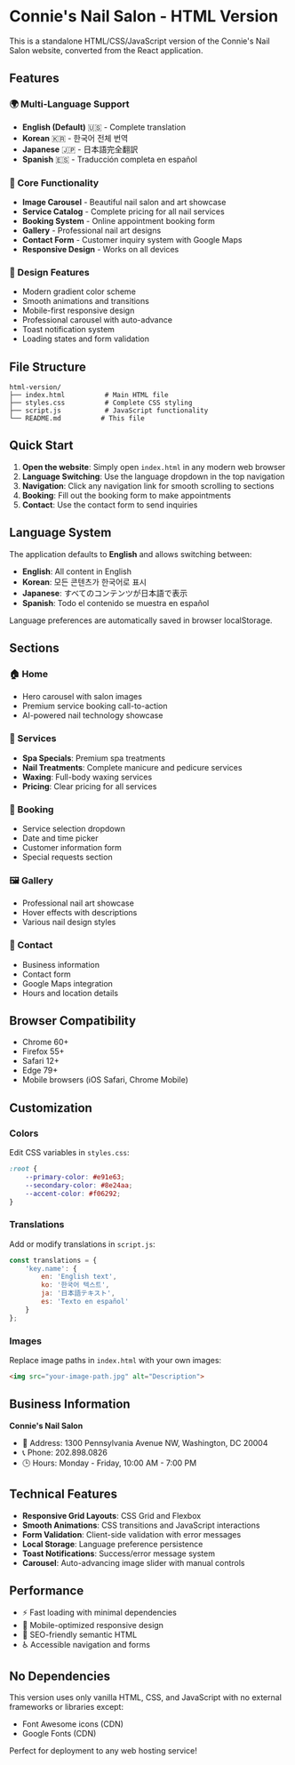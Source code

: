 # Connie's Nail Salon - HTML Version

This is a standalone HTML/CSS/JavaScript version of the Connie's Nail Salon website, converted from the React application.

## Features

### 🌍 Multi-Language Support
- **English (Default)** 🇺🇸 - Complete translation
- **Korean** 🇰🇷 - 한국어 전체 번역
- **Japanese** 🇯🇵 - 日本語完全翻訳  
- **Spanish** 🇪🇸 - Traducción completa en español

### 💅 Core Functionality
- **Image Carousel** - Beautiful nail salon and art showcase
- **Service Catalog** - Complete pricing for all nail services
- **Booking System** - Online appointment booking form
- **Gallery** - Professional nail art designs
- **Contact Form** - Customer inquiry system with Google Maps
- **Responsive Design** - Works on all devices

### 🎨 Design Features
- Modern gradient color scheme
- Smooth animations and transitions
- Mobile-first responsive design
- Professional carousel with auto-advance
- Toast notification system
- Loading states and form validation

## File Structure

```
html-version/
├── index.html          # Main HTML file
├── styles.css          # Complete CSS styling
├── script.js           # JavaScript functionality
└── README.md          # This file
```

## Quick Start

1. **Open the website**: Simply open `index.html` in any modern web browser
2. **Language Switching**: Use the language dropdown in the top navigation
3. **Navigation**: Click any navigation link for smooth scrolling to sections
4. **Booking**: Fill out the booking form to make appointments
5. **Contact**: Use the contact form to send inquiries

## Language System

The application defaults to **English** and allows switching between:

- **English**: All content in English
- **Korean**: 모든 콘텐츠가 한국어로 표시
- **Japanese**: すべてのコンテンツが日本語で表示
- **Spanish**: Todo el contenido se muestra en español

Language preferences are automatically saved in browser localStorage.

## Sections

### 🏠 Home
- Hero carousel with salon images
- Premium service booking call-to-action
- AI-powered nail technology showcase

### 💄 Services
- **Spa Specials**: Premium spa treatments
- **Nail Treatments**: Complete manicure and pedicure services
- **Waxing**: Full-body waxing services
- **Pricing**: Clear pricing for all services

### 📅 Booking
- Service selection dropdown
- Date and time picker
- Customer information form
- Special requests section

### 🖼️ Gallery
- Professional nail art showcase
- Hover effects with descriptions
- Various nail design styles

### 📍 Contact
- Business information
- Contact form
- Google Maps integration
- Hours and location details

## Browser Compatibility

- Chrome 60+
- Firefox 55+
- Safari 12+
- Edge 79+
- Mobile browsers (iOS Safari, Chrome Mobile)

## Customization

### Colors
Edit CSS variables in `styles.css`:
```css
:root {
    --primary-color: #e91e63;
    --secondary-color: #8e24aa;
    --accent-color: #f06292;
}
```

### Translations
Add or modify translations in `script.js`:
```javascript
const translations = {
    'key.name': {
        en: 'English text',
        ko: '한국어 텍스트',
        ja: '日本語テキスト',
        es: 'Texto en español'
    }
};
```

### Images
Replace image paths in `index.html` with your own images:
```html
<img src="your-image-path.jpg" alt="Description">
```

## Business Information

**Connie's Nail Salon**
- 📍 Address: 1300 Pennsylvania Avenue NW, Washington, DC 20004
- 📞 Phone: 202.898.0826
- 🕒 Hours: Monday - Friday, 10:00 AM - 7:00 PM

## Technical Features

- **Responsive Grid Layouts**: CSS Grid and Flexbox
- **Smooth Animations**: CSS transitions and JavaScript interactions
- **Form Validation**: Client-side validation with error messages
- **Local Storage**: Language preference persistence
- **Toast Notifications**: Success/error message system
- **Carousel**: Auto-advancing image slider with manual controls

## Performance

- ⚡ Fast loading with minimal dependencies
- 📱 Mobile-optimized responsive design
- 🎯 SEO-friendly semantic HTML
- ♿ Accessible navigation and forms

## No Dependencies

This version uses only vanilla HTML, CSS, and JavaScript with no external frameworks or libraries except:
- Font Awesome icons (CDN)
- Google Fonts (CDN)

Perfect for deployment to any web hosting service!